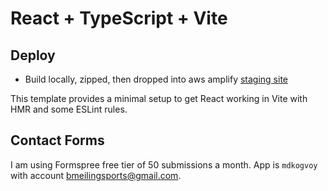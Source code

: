# React + TypeScript + Vite

## Deploy

- Build locally, zipped, then dropped into aws amplify [staging site](https://staging.d1sbayr0uz23ik.amplifyapp.com/)

This template provides a minimal setup to get React working in Vite with HMR and some ESLint rules.

## Contact Forms

I am using Formspree free tier of 50 submissions a month. App is `mdkogvoy` with account bmeilingsports@gmail.com. 

